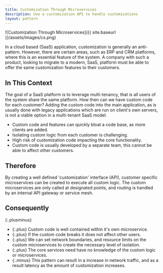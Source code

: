 ```yaml
---
title: Customization Through Microservices
description: Use a customization API to handle customizations
layout: pattern
---
```


![Customization Through Microservices]({{ site.baseurl }}/assets/images/cs.png)


In a cloud based (SaaS) application, customization is generally an anti-pattern. However, there are certain areas, such as ERP and CRM platforms, where this is an essential feature of the system. A company with such a product, looking to migrate to a modern, SaaS, platform must be able to offer the same customization features to their customers.

## In This Context

The goal of a SaaS platform is to leverage multi-tenancy, that is all users of the system share the same platform. How then can we have custom code for each customer? Adding the custom code into the main application, as is usually done with legacy applications which are run on client's own servers, is not a viable option in a multi-tenant SaaS model.

- Custom code and features can quickly bloat a code base, as more clients are added.
- Isolating custom logic from each customer is challenging.
- High risk of customization code impacting the core functionality.
- Custom code is usually developed by a separate team, this cannot be able to affect other customers.

## Therefore

By creating a well defined 'customization' interface (API), customer specific microservices can be created to execute all custom logic. The custom microservices are only called at designated points, and routing is handled by an internal API gateway or service mesh.

## Consequently

{:.plusminus}

- {:.plus} Custom code is well contained within it's own microservice.
- {:.plus} If the custom code breaks it does not affect other users.
- {:.plus} We can set network boundaries, and resource limits on the custom microservices to create the necessary level of isolation.
- {:.plus} The core services need have no knowledge of the custom logic or microservices.
- {:.minus} This pattern can result in a increase in network traffic, and as a result latency as the amount of customization increases.



